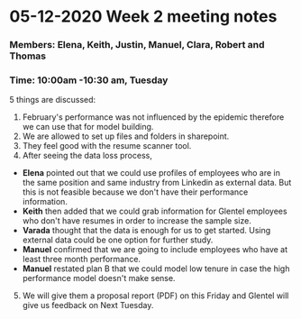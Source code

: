 # 05-12-2020 Week 2 meeting notes

### Members: Elena, Keith, Justin, Manuel, Clara, Robert and Thomas
### Time: 10:00am -10:30 am, Tuesday 

5 things are discussed:

1. February's performance was not influenced by the epidemic therefore we can use that for model building.
2. We are allowed to set up files and folders in sharepoint.
3. They feel good with the resume scanner tool.
4. After seeing the data loss process, 
- **Elena** pointed out that we could use profiles of employees who are in the same position and same industry from Linkedin as external data. But this is not feasible because we don't have their performance information. 
- **Keith** then added that we could grab information for Glentel employees who don't have resumes in order to increase the sample size. 
- **Varada** thought that the data is enough for us to get started. Using external data could be one option for further study.
- **Manuel** confirmed that we are going to include employees who have at least three month performance. 
- **Manuel** restated plan B that we could model low tenure in case the high performance model doesn't make sense. 
5. We will give them a proposal report (PDF) on this Friday and Glentel will give us feedback on Next Tuesday.


